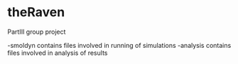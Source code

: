 theRaven
========

PartIII group project

-smoldyn contains files involved in running of simulations
-analysis contains files involved in analysis of results
